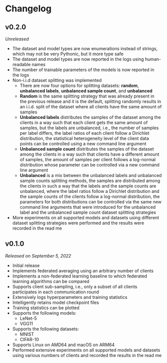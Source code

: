 # Changelog

## v0.2.0

*Unreleased*

- The dataset and model types are now enumerations instead of strings, which may not be very Pythonic, but it more type safe
- The dataset and model types are now reported in the logs using human-readable names
- The number of trainable parameters of the models is now reported in the logs
- Non-i.i.d dataset splitting was implemented
  - There are now four options for splitting datasets: **random**, **unbalanced labels**, **unbalanced sample count**, and **unbalanced**
  - **Random** is the same splitting strategy that was already present in the previous release and it is the default, splitting randomly results in an i.i.d. split of the dataset where all clients have the same amount of samples
  - **Unbalanced labels** distributes the samples of the dataset among the clients in a way such that each client gets the same amount of samples, but the labels are unbalanced, i.e., the number of samples per label differs, the label ratios of each client follow a Dirichlet distribution, the statistical heterogeneity level of the client data points can be controlled using a new command line argument
  - **Unbalanced sample count** distributes the samples of the dataset among the clients in a way such that clients have a different amount of samples, the amount of samples per client follows a log-normal distribution whose parameter can be controlled via a new command line argument
  - **Unbalanced** is a mix between the unbalanced labels and unbalanced sample counts splitting methods, the samples are distributed among the clients in such a way that the labels and the sample counts are unbalanced, where the label ratios follow a Dirichlet distribution and the sample counts of the clients follow a log-normal distribution, the parameters for both distributions can be controlled via the same new command line arguments that were introduced for the unbalanced label and the unbalanced sample count dataset splitting strategies
- More experiments on all supported models and datasets using different dataset splitting strategies were performed and the results were recorded in the read me

## v0.1.0

*Released on September 5, 2022*

- Initial release
- Implements federated averaging using an arbitrary number of clients
- Implements a non-federated learning baseline to which federated learning algorithms can be compared
- Supports client sub-sampling, i.e., only a subset of all clients participates in each communication round
- Extensively logs hyperparameters and training statistics
- Intelligently retains model checkpoint files
- Training statistics can be plotted
- Supports the following models:
  - LeNet-5
  - VGG11
- Supports the following datasets:
  - MNIST
  - CIFAR-10
- Supports Linux on AMD64 and macOS on ARM64
- Performed extensive experiments on all supported models and datasets using various numbers of clients and recorded the results in the read me
